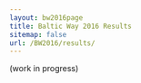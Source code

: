 ```yaml
---
layout: bw2016page
title: Baltic Way 2016 Results
sitemap: false
url: /BW2016/results/
---
```


(work in progress)

